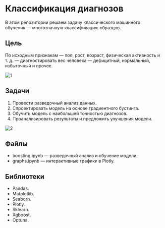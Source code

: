 # Классификация диагнозов

В этом репозитории решаем задачу классического машинного обучения — многозначную классификацию образцов.

## Цель

По исходным признакам — пол, рост, возраст, физическая активность и т. д. — диагностировать вес человека — дефицитный, нормальный, избыточный и прочее.

![1](https://github.com/user-attachments/assets/8b5c0834-b038-444d-9d85-f14301c05aa6)

## Задачи

1. Провести разведочный анализ данных.
2. Спроектировать модель на основе градиентного бустинга.
3. Обучить модель с наибольшей точностью диагнозов.
4. Проанализировать результаты и предложить улучшения модели.

![2](https://github.com/user-attachments/assets/a66fea36-e7c3-4f94-b0bb-6f9d85433516)

## Файлы

- boosting.ipynb — разведочный анализ и обучение модели.
- graphs.ipynb — интерактивные графики в Plotly.

## Библиотеки

- Pandas.
- Matplotlib.
- Seaborn.
- Plotly.
- Sklearn.
- Xgboost.
- Optuna.

